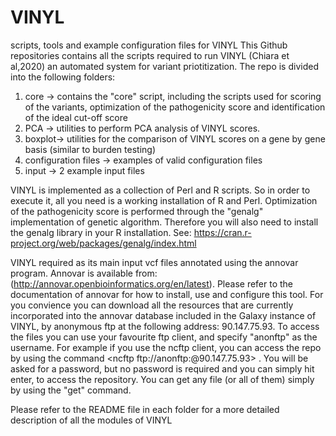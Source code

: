 # VINYL
scripts, tools and example configuration files for VINYL
This Github repositories contains all the scripts required to run VINYL (Chiara et al,2020) an automated system for variant priotitization. The repo is divided into the following folders:
1) core -> contains the "core" script, including the scripts used for scoring of the variants, optimization of the pathogenicity score and identification of the ideal cut-off score
2) PCA -> utilities to perform PCA analysis of VINYL scores.
3) boxplot-> utilities for the comparison of VINYL scores on a gene by gene basis (similar to burden testing)
4) configuration files -> examples of valid configuration files
5) input -> 2 example input files

VINYL is implemented as a collection of Perl and R scripts. So in order to execute it, all you need is a working installation of R and Perl. Optimization of the pathogenicity score is performed through the "genalg" implementation of genetic algorithm. Therefore you will also need to install the genalg library in your R installation. 
See: https://cran.r-project.org/web/packages/genalg/index.html

VINYL required as its main input vcf files annotated using the annovar program. Annovar is available from:  (http://annovar.openbioinformatics.org/en/latest). 
Please refer to the documentation of annovar for how to install, use and configure this tool. For you convience you can download all the resources that are currently incorporated into the annovar database included in the Galaxy instance of VINYL, by anonymous ftp at the following address: 90.147.75.93. To access the files you can use your favourite ftp client, and specify "anonftp" as the username. For example if you use the ncftp client, you can access the repo by using the command <ncftp ftp://anonftp:@90.147.75.93> . You will be asked for a password, but no password is required and you can simply hit enter, to access the repository. You can get any file (or all of them) simply by using the "get" command.

Please refer to the README file in each folder for a more detailed description of all the modules of VINYL

